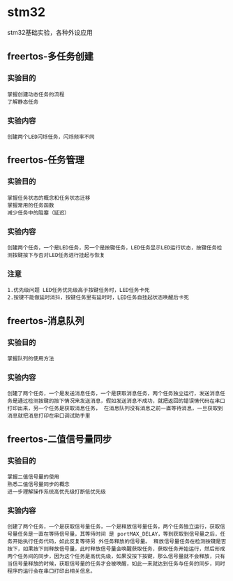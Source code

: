 # stm32
stm32基础实验，各种外设应用

## freertos-多任务创建
### 实验目的
    掌握创建动态任务的流程
    了解静态任务
### 实验内容
    创建两个LED闪烁任务，闪烁频率不同

## freertos-任务管理
### 实验目的
    掌握任务状态的概念和任务状态迁移
    掌握常用的任务函数
    减少任务中的阻塞（延迟）
### 实验内容
    创建两个任务，一个是LED任务，另一个是按键任务，LED任务显示LED运行状态，按键任务检测按键按下与否对LED任务进行挂起与恢复
### 注意
    1.优先级问题 LED任务优先级高于按键任务时，LED任务卡死
    2.按键不能做延时消抖，按键任务里有延时时，LED任务自挂起状态唤醒后卡死

## freertos-消息队列
### 实验目的
    掌握队列的使用方法
### 实验内容
    创建了两个任务，一个是发送消息任务，一个是获取消息任务，两个任务独立运行，发送消息任务是通过检测按键的按下情况来发送消息，假如发送消息不成功，就把返回的错误情代码在串口打印出来，另一个任务是获取消息任务， 在消息队列没有消息之前一直等待消息，一旦获取到消息就把消息打印在串口调试助手里

## freertos-二值信号量同步
### 实验目的
    掌握二值信号量的使用
    熟悉二值信号量同步的概念
    进一步理解操作系统高优先级打断低优先级
### 实验内容
    创建了两个任务，一个是获取信号量任务，一个是释放信号量任务，两个任务独立运行，获取信号量任务是一直在等待信号量，其等待时间 是 portMAX_DELAY，等到获取到信号量之后，任务开始执行任务代码，如此反复等待另 外任务释放的信号量。 释放信号量任务在检测按键是否按下，如果按下则释放信号量，此时释放信号量会唤醒获取任务，获取任务开始运行，然后形成两个任务间的同步，因为这个任务是高优先级，如果没按下按键，那么信号量就不会释放，只有当信号量释放的时候，获取信号量的任务才会被唤醒，如此一来就达到任务与任务的同步，同时程序的运行会在串口打印出相关信息。
